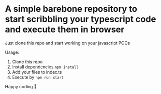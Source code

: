 # A simple barebone repository to start scribbling your typescript code and execute them in browser

Just clone this repo and start working on your javascript POCs

Usage:
1. Clone this repo
2. Install dependencies `npm install`
3. Add your files to index.ts
4. Execute by `npm run start`

Happy coding :metal:
